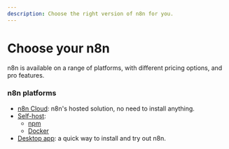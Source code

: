 ```yaml
---
description: Choose the right version of n8n for you.
---
```


# Choose your n8n

n8n is available on a range of platforms, with different pricing options, and pro features.

### n8n platforms

* [n8n Cloud](/hosting/installation/cloud/): n8n's hosted solution, no need to install anything.
* [Self-host](/hosting/): 
	* [npm](/hosting/installation/npm/)
	* [Docker](/hosting/installation/docker/)
* [Desktop app](/hosting/installation/desktop-app/): a quick way to install and try out n8n.
